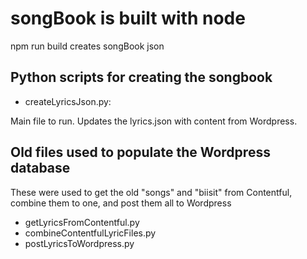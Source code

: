 # songBook is built with node

npm run build creates songBook json

## Python scripts for creating the songbook

* createLyricsJson.py: 

Main file to run. Updates the lyrics.json with content from Wordpress.

## Old files used to populate the Wordpress database

These were used to get the old "songs" and "biisit" from Contentful, combine them to one, and post them all to Wordpress

* getLyricsFromContentful.py
* combineContentfulLyricFiles.py
* postLyricsToWordpress.py
